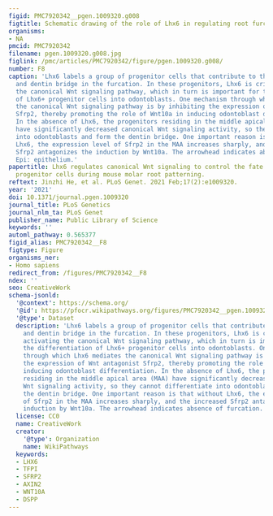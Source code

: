 ```yaml
---
figid: PMC7920342__pgen.1009320.g008
figtitle: Schematic drawing of the role of Lhx6 in regulating root furcation development
organisms:
- NA
pmcid: PMC7920342
filename: pgen.1009320.g008.jpg
figlink: /pmc/articles/PMC7920342/figure/pgen.1009320.g008/
number: F8
caption: 'Lhx6 labels a group of progenitor cells that contribute to the odontoblasts
  and dentin bridge in the furcation. In these progenitors, Lhx6 is critical for activating
  the canonical Wnt signaling pathway, which in turn is important for the differentiation
  of Lhx6+ progenitor cells into odontoblasts. One mechanism through which Lhx6 mediates
  the canonical Wnt signaling pathway is by inhibiting the expression of Wnt antagonist
  Sfrp2, thereby promoting the role of Wnt10a in inducing odontoblast differentiation.
  In the absence of Lhx6, the progenitors residing in the middle apical area (MAA)
  have significantly decreased canonical Wnt signaling activity, so they cannot differentiate
  into odontoblasts and form the dentin bridge. One important reason is that without
  Lhx6, the expression level of Sfrp2 in the MAA increases sharply, and the increased
  Sfrp2 antagonizes the induction by Wnt10a. The arrowhead indicates absence of furcation.
  Epi: epithelium.'
papertitle: Lhx6 regulates canonical Wnt signaling to control the fate of mesenchymal
  progenitor cells during mouse molar root patterning.
reftext: Jinzhi He, et al. PLoS Genet. 2021 Feb;17(2):e1009320.
year: '2021'
doi: 10.1371/journal.pgen.1009320
journal_title: PLoS Genetics
journal_nlm_ta: PLoS Genet
publisher_name: Public Library of Science
keywords: ''
automl_pathway: 0.565377
figid_alias: PMC7920342__F8
figtype: Figure
organisms_ner:
- Homo sapiens
redirect_from: /figures/PMC7920342__F8
ndex: ''
seo: CreativeWork
schema-jsonld:
  '@context': https://schema.org/
  '@id': https://pfocr.wikipathways.org/figures/PMC7920342__pgen.1009320.g008.html
  '@type': Dataset
  description: 'Lhx6 labels a group of progenitor cells that contribute to the odontoblasts
    and dentin bridge in the furcation. In these progenitors, Lhx6 is critical for
    activating the canonical Wnt signaling pathway, which in turn is important for
    the differentiation of Lhx6+ progenitor cells into odontoblasts. One mechanism
    through which Lhx6 mediates the canonical Wnt signaling pathway is by inhibiting
    the expression of Wnt antagonist Sfrp2, thereby promoting the role of Wnt10a in
    inducing odontoblast differentiation. In the absence of Lhx6, the progenitors
    residing in the middle apical area (MAA) have significantly decreased canonical
    Wnt signaling activity, so they cannot differentiate into odontoblasts and form
    the dentin bridge. One important reason is that without Lhx6, the expression level
    of Sfrp2 in the MAA increases sharply, and the increased Sfrp2 antagonizes the
    induction by Wnt10a. The arrowhead indicates absence of furcation. Epi: epithelium.'
  license: CC0
  name: CreativeWork
  creator:
    '@type': Organization
    name: WikiPathways
  keywords:
  - LHX6
  - TFPI
  - SFRP2
  - AXIN2
  - WNT10A
  - DSPP
---
```

